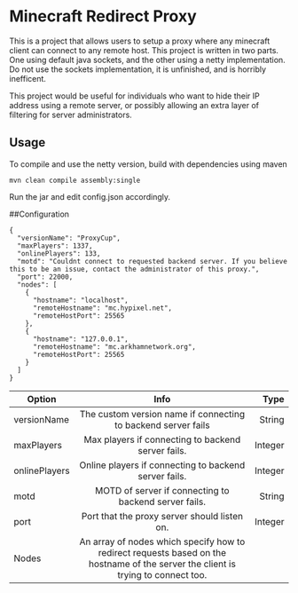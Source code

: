 # Minecraft Redirect Proxy
This is a project that allows users to setup a proxy where any minecraft client can connect to any remote host. This project is written in two parts. One using default java sockets, and the other using a netty implementation. Do not use the sockets implementation, it is unfinished, and is horribly inefficent.

This project would be useful for individuals who want to hide their IP address using a remote server, or possibly allowing an extra layer of filtering for server administrators. 
## Usage
To compile and use the netty version, build with dependencies using maven
```
mvn clean compile assembly:single
```
Run the jar and edit config.json accordingly. 

##Configuration
```
{
  "versionName": "ProxyCup",
  "maxPlayers": 1337,
  "onlinePlayers": 133,
  "motd": "Couldnt connect to requested backend server. If you believe this to be an issue, contact the administrator of this proxy.",
  "port": 22000,
  "nodes": [
    {
      "hostname": "localhost",
      "remoteHostname": "mc.hypixel.net",
      "remoteHostPort": 25565
    },
    {
      "hostname": "127.0.0.1",
      "remoteHostname": "mc.arkhamnetwork.org",
      "remoteHostPort": 25565
    }
  ]
}
```

| Option        | Info         | Type  |
| ------------- |:-------------:| -----:|
| versionName     | The custom version name if connecting to backend server fails | String |
| maxPlayers     | Max players if connecting to backend server fails.      |  Integer |
| onlinePlayers | Online players if connecting to backend server fails.          |    Integer |
| motd | MOTD of server if connecting to backend server fails.          |    String |
| port | Port that the proxy server should listen on.          |    Integer |
| Nodes | An array of nodes which specify how to redirect requests based on the hostname of the server the client is trying to connect too.        |     |



